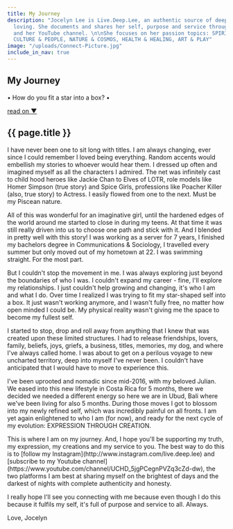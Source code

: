 ```yaml
---
title: My Journey
description: "Jocelyn Lee is Live.Deep.Lee, an authentic source of deep living and
  loving. She documents and shares her self, purpose and service through Instagram
  and her YouTube channel. \n\nShe focuses on her passion topics: SPIRITUAL & METAPHYSICAL,
  CULTURE & PEOPLE, NATURE & COSMOS, HEALTH & HEALING, ART & PLAY"
image: "/uploads/Connect-Picture.jpg"
include_in_nav: true
---
```


<section class="hero" style="background-image: url({% include relative-src.html src=page.image %})">
<div class="inner-hero text-container">
<div class="hero-text-container">
<h1 class="editable">My Journey</h1>
<p class="subtext editable">•  How do you fit a star into a box?  •</p>
</div>
</div>
<div class="read-on"><a href="#read-on">read on <span class="arrow">▼</span></a></div>
</section>

<section class="pad" id="read-on">
<div class="text-container editable"><h2>{{ page.title }}</h2>

<p>I have never been one to sit long with titles. I am always changing, ever since I could remember I loved being everything. Random accents would embellish my stories to whoever would hear them. I dressed up often and imagined myself as all the characters I admired. The net was infinitely cast to child hood heroes like Jackie Chan to Elves of LOTR, role models like Homer Simpson (true story) and Spice Girls, professions like Poacher Killer (also, true story) to Actress. I easily flowed from one to the next. Must be my Piscean nature.</p>

<p> All of this was wonderful for an imaginative girl, until the hardened edges of the world around me started to close in during my teens. At that time it was still really driven into us to choose one path and stick with it. And I blended in pretty well with this story! I was working as a server for 7 years, I finished my bachelors degree in Communications & Sociology, I travelled every summer but only moved out of my hometown at 22. I was swimming straight. For the most part.</p>

<p>But I couldn't stop the movement in me. I was always exploring just beyond the boundaries of who I was. I couldn't expand my career - fine, I'll explore my relationships. I just couldn't help growing and changing, it's who I am and what I do. Over time I realized I was trying to fit my star-shaped self into a box. It just wasn't working anymore, and I wasn't fully free, no matter how open minded I could be. My physical reality wasn't giving me the space to become my fullest self.</p>

<p> I started to stop, drop and roll away from anything that I knew that was created upon these limited structures. I had to release friendships, lovers, family, beliefs, joys, griefs, a business, titles, memories, my dog, and where I've always called home. I was about to get on a perilous voyage to new uncharted territory, deep into myself I've never been. I couldn't have anticipated that I would have to move to experience this.</p>

<p> I've been uprooted and nomadic since mid-2016, with my beloved Julian. We eased into this new lifestyle in Costa Rica for 5 months, there we decided we needed a different energy so here we are in Ubud, Bali where we've been living for also 5 months. During those moves I got to blossom into my newly refined self, which was incredibly painful on all fronts. I am yet again enlightened to who I am (for now), and ready for the next cycle of my evolution: EXPRESSION THROUGH CREATION.</p>

<p> This is where I am on my journey. And, I hope you'll be supporting my truth, my expression, my creations and my service to you. The best way to do this is to [follow my Instagram](http://www.instagram.com/live.deep.lee) and [subscribe to my Youtube channel](https://www.youtube.com/channel/UCHD_5jgPCegnPVZq3cZd-dw), the two platforms I am best at sharing myself on the brightest of days and the darkest of nights with complete authenticity and honesty. </p>

<p>I really hope I'll see you connecting with me because even though I do this because it fulfils my self, it's full of purpose and service to all. Always.</p>

<p>Love,
Jocelyn</p>
</div>
</section>
